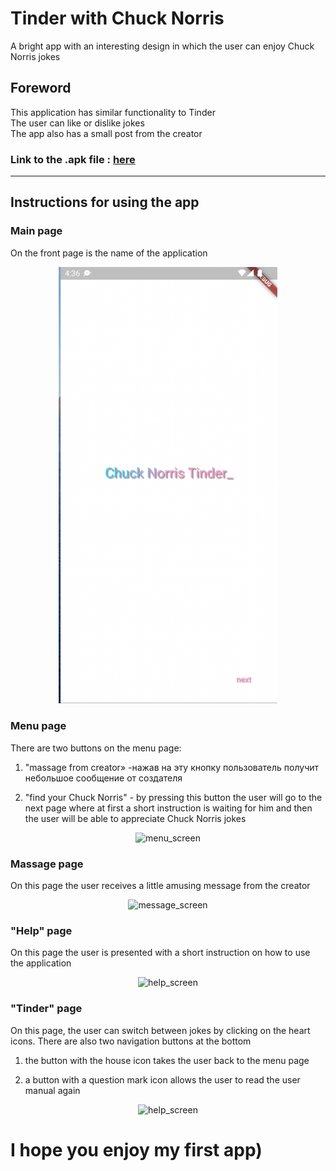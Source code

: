 # Tinder with Chuck Norris

A bright app with an interesting design in which the user can enjoy Chuck Norris jokes

## Foreword

This application has similar functionality to Tinder \
The user can like or dislike jokes\
The app also has a small post from the creator

### Link to the .apk file : [here](build/app/outputs/flutter-apk/app-release.apk)
___

## Instructions for using the app

### Main page
On the front page is the name of the application

<p align="center">
  <img src="myApp\screen1.png" width="350" title="main_screen">
</p>

### Menu page
There are two buttons on the menu page:
1) "massage from creator» -нажав на эту кнопку пользователь получит небольшое сообщение от создателя

2) "find your Chuck Norris" - by pressing this button the user will go to the next page where at first a short instruction is waiting for him and then the user will be able to appreciate Chuck Norris jokes

<p align="center">
  <img src="screenshots\screen2.png" width="350" title="menu_screen">
</p>

###  Massage page
On this page the user receives a little amusing message from the creator

<p align="center">
  <img src="screenshots\screen3.png" width="350" title="message_screen">
</p>

### "Help" page
On this page the user is presented with a short instruction on how to use the application

<p align="center">
  <img src="screenshots\screen4.png" width="350" title="help_screen">
</p>

### "Tinder" page
On this page, the user can switch between jokes by clicking on the heart icons.
There are also two navigation buttons at the bottom
1) the button with the house icon takes the user back to the menu page

2) a button with a question mark icon allows the user to read the user manual again

<p align="center">
  <img src="screenshots\screen5.png" width="350" title="help_screen">
</p>

# I hope you enjoy my first app)
